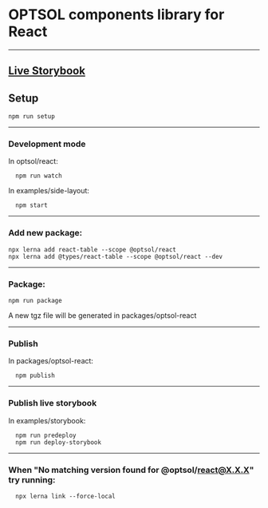 # OPTSOL components library for React

----------  

## [Live Storybook](https://optsoldev.github.io/components-frontend-react/)

## **Setup**

    npm run setup

----------  

### **Development mode**

  In optsol/react:  
  
      npm run watch

  In examples/side-layout:
  
      npm start

----------  

### **Add new package:**

    npx lerna add react-table --scope @optsol/react
    npx lerna add @types/react-table --scope @optsol/react --dev

----------  

### **Package:**

    npm run package
  A new tgz file will be generated in packages/optsol-react

----------  

### **Publish**

  In packages/optsol-react:

      npm publish

----------  

### **Publish live storybook**

  In examples/storybook:

      npm run predeploy
      npm run deploy-storybook

----------  

### **When "No matching version found for @optsol/react@X.X.X" try running:**

      npx lerna link --force-local
